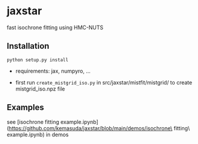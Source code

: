 # jaxstar

fast isochrone fitting using HMC-NUTS



## Installation

```python setup.py install```

* requirements: jax, numpyro, ...

* first run ``create_mistgrid_iso.py`` in src/jaxstar/mistfit/mistgrid/ to create mistgrid_iso.npz file 



## Examples

see [isochrone fitting example.ipynb](https://github.com/kemasuda/jaxstar/blob/main/demos/isochrone\ fitting\ example.ipynb) in demos

